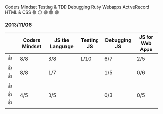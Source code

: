 Coders Mindset	Testing & TDD	Debugging	Ruby Webapps	ActiveRecord	HTML & CSS
 :smile: 			:expressionless:			:smile:		:smile:				:smile:

### 2013/11/06

|                                  | Coders Mindset | JS the Language | Testing JS | Debugging JS | JS for Web Apps |
| -------------------------------- | -------------- | --------------- | ---------- | ------------ | --------------- |
| :thumbsup:                       | 8/8            | 8/8             | 1/10       | 6/7          | 2/5             |
| :thumbsup: :thumbsup:            | 8/8            | 1/7             |            | 1/5          | 0/6             |
| :thumbsup: :thumbsup: :thumbsup: | 4/5            | 0/5             |            | 0/3          | 0/5             |

